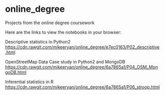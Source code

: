 # online_degree
Projects from the online degree coursework

Here are the links to view the notebooks in your browser: 

Descriptive statistics in Python2
https://cdn.rawgit.com/mikeeryan/online_degree/e7ec0163/P02_descriptive.html

OpenStreetMap Data Case study in Python2 and MongoDB
https://cdn.rawgit.com/mikeeryan/online_degree/6a7865a1/P04_OSM_MongoDB.html

Inferential statistics in R
https://cdn.rawgit.com/mikeeryan/online_degree/6a7865a1/P06_stroop.html

